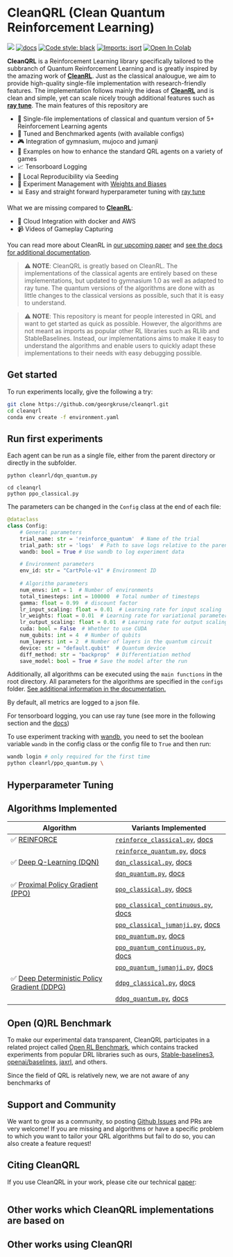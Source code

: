 # CleanQRL (Clean Quantum Reinforcement Learning)



[<img src="https://img.shields.io/badge/license-MIT-blue">](https://github.com/georgkruse/cleanqrl?tab=License-1-ov-file)
[![docs](https://img.shields.io/github/deployments/vwxyzjn/cleanrl/Production?label=docs&logo=vercel)](https://georgkruse.github.io/cleanqrl-docs/)
[![Code style: black](https://img.shields.io/badge/code%20style-black-000000.svg)](https://github.com/psf/black)
[![Imports: isort](https://img.shields.io/badge/%20imports-isort-%231674b1?style=flat&labelColor=ef8336)](https://pycqa.github.io/isort/)
[![Open In Colab](https://colab.research.google.com/assets/colab-badge.svg)]()

**CleanQRL** is a Reinforcement Learning library specifically tailored to the subbranch of Quantum Reinforcement Learning and is greatly inspired by the amazing work of **[CleanRL](https://github.com/vwxyzjn/cleanrl)**. Just as the classical analougue, we aim to provide high-quality single-file implementation with research-friendly features. The implementation follows mainly the ideas of **[CleanRL](https://github.com/vwxyzjn/cleanrl)** and is clean and simple, yet can scale nicely trough additional features such as **[ray tune](https://docs.ray.io/en/latest/tune/index.html)**. The main features of this repository are


* 📜 Single-file implementations of classical and quantum version of 5+ Reinforcement Learning agents 
* 💾 Tuned and Benchmarked agents (with available configs)
* 🎮 Integration of gymnasium, mujoco and jumanji
* 📘 Examples on how to enhance the standard QRL agents on a variety of games
* 📈 Tensorboard Logging
* 🌱 Local Reproducibility via Seeding
* 🧫 Experiment Management with [Weights and Biases](https://wandb.ai/site)
* 📊 Easy and straight forward hyperparameter tuning with [ray tune](https://docs.ray.io/en/latest/tune/index.html)

What we are missing compared to **[CleanRL](https://github.com/vwxyzjn/cleanrl)**:

* 💸 Cloud Integration with docker and AWS 
* 📹 Videos of Gameplay Capturing


You can read more about CleanRL in [our upcoming paper]() and [see the docs for additional documentation](https://georgkruse.github.io/cleanqrl-docs/).



> ⚠️ **NOTE**: CleanQRL is greatly based on CleanRL. The implementations of the classical agents are entirely based on these implementations, but updated to gymnasium 1.0 as well as adapted to ray tune. The quantum versions of the algorithms are done with as little changes to the classical versions as possible, such that it is easy to understand.

> ⚠️ **NOTE**: This repository is meant for people interested in QRL and want to get started as quick as possible. However, the algorithms are not meant as imports as popular other RL libraries such as RLlib and StableBaselines. Instead, our implementations aims to make it easy to understand the algorithms and enable users to quickly adapt these implementations to their needs with easy debugging possible. 

## Get started

To run experiments locally, give the following a try:

```bash
git clone https://github.com/georgkruse/cleanqrl.git
cd cleanqrl
conda env create -f environment.yaml
```

## Run first experiments

Each agent can be run as a single file, either from the parent directory or directly in the subfolder. 

```
python cleanrl/dqn_quantum.py 
```

```
cd cleanqrl 
python ppo_classical.py 
```

The parameters can be changed in the ```Config``` class at the end of each file:

```python
@dataclass
class Config:
    # General parameters
    trial_name: str = 'reinforce_quantum'  # Name of the trial
    trial_path: str = 'logs'  # Path to save logs relative to the parent directory
    wandb: bool = True # Use wandb to log experiment data 

    # Environment parameters
    env_id: str = "CartPole-v1" # Environment ID
    
    # Algorithm parameters
    num_envs: int = 1  # Number of environments
    total_timesteps: int = 100000  # Total number of timesteps
    gamma: float = 0.99  # discount factor
    lr_input_scaling: float = 0.01  # Learning rate for input scaling
    lr_weights: float = 0.01  # Learning rate for variational parameters
    lr_output_scaling: float = 0.01  # Learning rate for output scaling
    cuda: bool = False  # Whether to use CUDA
    num_qubits: int = 4  # Number of qubits
    num_layers: int = 2  # Number of layers in the quantum circuit
    device: str = "default.qubit"  # Quantum device
    diff_method: str = "backprop"  # Differentiation method
    save_model: bool = True # Save the model after the run

```

Additionally, all algorithms can be executed using the ```main functions``` in the root directory. All parameters for the algorithms are specified in the ```configs``` folder. [See additional information in the documentation.]()

By default, all metrics are logged to a json file. 

For tensorboard logging, you can use  ray tune (see more in the following section and the [docs]())

To use experiment tracking with [wandb](), you need to set the boolean variable ```wandb``` in the config class or the config file to ```True``` and then run: 

```bash
wandb login # only required for the first time
python cleanrl/ppo_quantum.py \
```
## Hyperparameter Tuning 



## Algorithms Implemented



| Algorithm      | Variants Implemented |
| ----------- | ----------- |
| ✅ [REINFORCE]() |  [`reinforce_classical.py`](https://github.com/georgkruse/cleanqrl/blob/main/cleanqrl/reinforce_classical.py), [docs](https://georgkruse.github.io/cleanqrl-docs/algorithms/#reinforce_classicalpy) |
| | [`reinforce_quantum.py`](https://github.com/georgkruse/cleanqrl/blob/main/cleanqrl/reinforce_quantum.py), [docs](https://georgkruse.github.io/cleanqrl-docs/algorithms/#reinforce_quantumpy) |
| ✅ [Deep Q-Learning (DQN)](https://web.stanford.edu/class/psych209/Readings/MnihEtAlHassibis15NatureControlDeepRL.pdf) | [`dqn_classical.py`](https://github.com/georgkruse/cleanqrl/blob/main/cleanqrl/dqn_classical.py), [docs](https://georgkruse.github.io/cleanqrl-docs/algorithms/#dqn_classicalpy) |
| | [`dqn_quantum.py`](https://github.com/georgkruse/cleanqrl/blob/main/cleanqrl/dqn_quantum.py), [docs](https://georgkruse.github.io/cleanqrl-docs/algorithms/#dqn_quantumpy) |
| ✅ [Proximal Policy Gradient (PPO)](https://arxiv.org/pdf/1707.06347.pdf)  |  [`ppo_classical.py`](https://github.com/georgkruse/cleanqrl/blob/main/cleanqrl/ppo_classical.py), [docs](https://georgkruse.github.io/cleanqrl-docs/algorithms/#ppo_classicalpy) |
| |  [`ppo_classical_continuous.py`](https://github.com/georgkruse/cleanqrl/blob/main/cleanqrl/ppo_classical_continuous.py), [docs](https://georgkruse.github.io/cleanqrl-docs/algorithms/#ppo_classical_continuouspy) |
| |  [`ppo_classical_jumanji.py`](https://github.com/georgkruse/cleanqrl/blob/main/cleanqrl/ppo_classical_jumanji.py), [docs](https://georgkruse.github.io/cleanqrl-docs/algorithms/#ppo_classical_jumanjipy) |
| |  [`ppo_quantum.py`](https://github.com/georgkruse/cleanqrl/blob/main/cleanqrl/ppo_quantum.py), [docs](https://georgkruse.github.io/cleanqrl-docs/algorithms/#ppo_quantumpy) |
| |  [`ppo_quantum_continuous.py`](https://github.com/georgkruse/cleanqrl/blob/main/cleanqrl/ppo_quantum_continuous.py), [docs](https://georgkruse.github.io/cleanqrl-docs/algorithms/#ppo_quantum_continuouspy) |
| |  [`ppo_quantum_jumanji.py`](https://github.com/georgkruse/cleanqrl/blob/main/cleanqrl/ppo_quantum_jumanji.py), [docs](https://georgkruse.github.io/cleanqrl-docs/algorithms/#ppo_quantum_jumanjipy) |
| ✅ [Deep Deterministic Policy Gradient (DDPG)](https://arxiv.org/pdf/1509.02971.pdf) |  [`ddpg_classical.py`](https://github.com/georgkruse/cleanqrl/blob/main/cleanqrl/ddpg_classical.py), [docs](https://georgkruse.github.io/cleanqrl-docs/algorithms/#ddpg_classicalpy) |
| | [`ddpg_quantum.py`](https://github.com/georgkruse/cleanqrl/blob/main/cleanqrl/ddpg_quantum.py), [docs](https://georgkruse.github.io/cleanqrl-docs/algorithms/#ddpg_quantumpy) |

## Open (Q)RL Benchmark

To make our experimental data transparent, CleanQRL participates in a related project called [Open RL Benchmark](https://github.com/openrlbenchmark/openrlbenchmark), which contains tracked experiments from popular DRL libraries such as ours, [Stable-baselines3](https://github.com/DLR-RM/stable-baselines3), [openai/baselines](https://github.com/openai/baselines), [jaxrl](https://github.com/ikostrikov/jaxrl), and others. 

Since the field of QRL is relatively new, we are not aware of any benchmarks of 
## Support and Community

We want to grow as a community, so posting [Github Issues](https://github.com/vwxyzjn/cleanrl/issues) and PRs are very welcome! If you are missing and algorithms or have a specific problem to which you want to tailor your QRL algorithms but fail to do so, you can also create a feature request!

## Citing CleanQRL

If you use CleanQRL in your work, please cite our technical [paper]():

```bibtex

```


## Other works which CleanQRL implementations are based on


## Other works using CleanQRl


